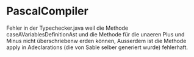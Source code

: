 PascalCompiler
==============
Fehler in der Typechecker.java weil die Methode caseAVariablesDefinitionAst
und die Methode für die unaeren Plus und Minus nicht überschriebenw erden können,
Ausserdem ist die Methode apply in Adeclarations (die von Sable selber generiert wurde) fehlerhaft.

